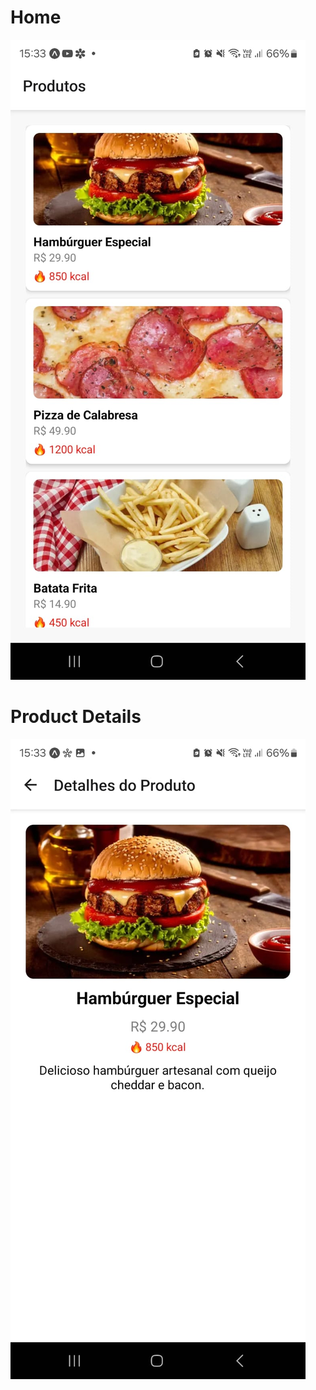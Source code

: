 # Home
<img src="https://github.com/felipemarques/app-delivery-react-native/blob/main/docs/home.jpeg" />

# Product Details
<img src="https://github.com/felipemarques/app-delivery-react-native/blob/main/docs/product-details.jpeg" />
